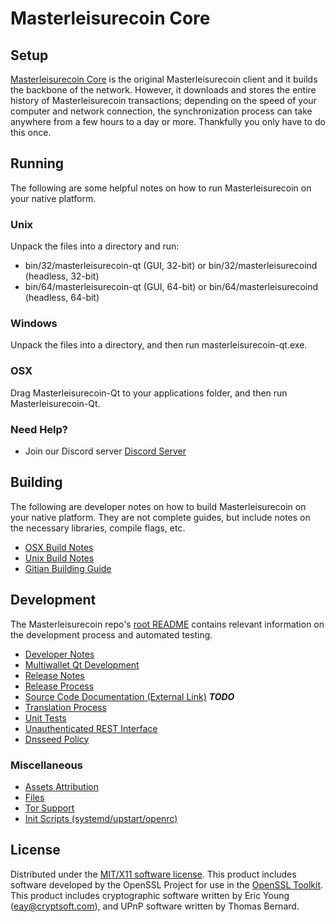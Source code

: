 Masterleisurecoin Core
=====================

Setup
---------------------
[Masterleisurecoin Core](http://masterleisurecoin.io) is the original Masterleisurecoin client and it builds the backbone of the network. However, it downloads and stores the entire history of Masterleisurecoin transactions; depending on the speed of your computer and network connection, the synchronization process can take anywhere from a few hours to a day or more. Thankfully you only have to do this once.

Running
---------------------
The following are some helpful notes on how to run Masterleisurecoin on your native platform.

### Unix

Unpack the files into a directory and run:

- bin/32/masterleisurecoin-qt (GUI, 32-bit) or bin/32/masterleisurecoind (headless, 32-bit)
- bin/64/masterleisurecoin-qt (GUI, 64-bit) or bin/64/masterleisurecoind (headless, 64-bit)

### Windows

Unpack the files into a directory, and then run masterleisurecoin-qt.exe.

### OSX

Drag Masterleisurecoin-Qt to your applications folder, and then run Masterleisurecoin-Qt.

### Need Help?

* Join our Discord server [Discord Server](https://discord.masterleisurecoin.io)

Building
---------------------
The following are developer notes on how to build Masterleisurecoin on your native platform. They are not complete guides, but include notes on the necessary libraries, compile flags, etc.

- [OSX Build Notes](build-osx.md)
- [Unix Build Notes](build-unix.md)
- [Gitian Building Guide](gitian-building.md)

Development
---------------------
The Masterleisurecoin repo's [root README](https://github.com/Masterleisurecoin/masterleisurecoin/blob/master/README.md) contains relevant information on the development process and automated testing.

- [Developer Notes](developer-notes.md)
- [Multiwallet Qt Development](multiwallet-qt.md)
- [Release Notes](release-notes.md)
- [Release Process](release-process.md)
- [Source Code Documentation (External Link)](https://dev.visucore.com/bitcoin/doxygen/) ***TODO***
- [Translation Process](translation_process.md)
- [Unit Tests](unit-tests.md)
- [Unauthenticated REST Interface](REST-interface.md)
- [Dnsseed Policy](dnsseed-policy.md)

### Miscellaneous
- [Assets Attribution](assets-attribution.md)
- [Files](files.md)
- [Tor Support](tor.md)
- [Init Scripts (systemd/upstart/openrc)](init.md)

License
---------------------
Distributed under the [MIT/X11 software license](http://www.opensource.org/licenses/mit-license.php).
This product includes software developed by the OpenSSL Project for use in the [OpenSSL Toolkit](https://www.openssl.org/). This product includes
cryptographic software written by Eric Young ([eay@cryptsoft.com](mailto:eay@cryptsoft.com)), and UPnP software written by Thomas Bernard.
